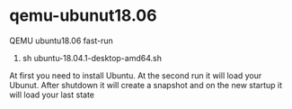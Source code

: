 # qemu-ubunut18.06
QEMU ubuntu18.06 fast-run

1. sh ubuntu-18.04.1-desktop-amd64.sh

At first you need to install Ubuntu. At the second run it will load your Ubunut. After shutdown it will create a snapshot and on the new startup it will load your last state
